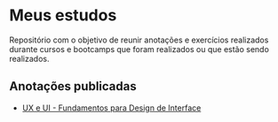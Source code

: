 # Meus estudos
 Repositório com o objetivo de reunir anotações e exercícios realizados durante cursos e bootcamps que foram realizados ou que estão sendo realizados.

## Anotações publicadas
- [UX e UI - Fundamentos para Design de Interface](https://github.com/marelps/meus-estudos/blob/main/UX%20UI%20-%20Fundamentos%20para%20design%20de%20Interface/Anota%C3%A7%C3%B5es.mkd)
